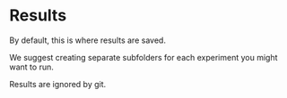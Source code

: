 # Results

By default, this is where results are saved.

We suggest creating separate subfolders for each experiment you might want to
run.

Results are ignored by git.
